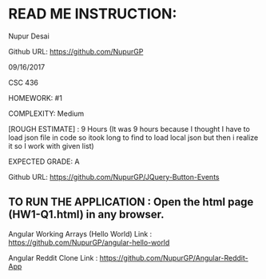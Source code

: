 # READ ME INSTRUCTION:

Nupur Desai

Github URL: https://github.com/NupurGP

09/16/2017

CSC 436

HOMEWORK: #1

COMPLEXITY: Medium 

[ROUGH ESTIMATE] : 9 Hours (It was 9 hours because I thought I have to load json file in code so itook long to find to load local json but then i realize it so I work with given list)

EXPECTED GRADE: A

Github URL: https://github.com/NupurGP/JQuery-Button-Events


## TO RUN THE APPLICATION : Open the html page (HW1-Q1.html) in any browser.

Angular Working Arrays (Hello World) Link : https://github.com/NupurGP/angular-hello-world

Angular Reddit Clone Link : https://github.com/NupurGP/Angular-Reddit-App
